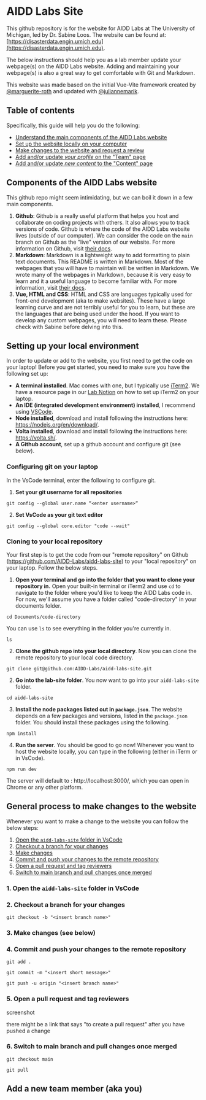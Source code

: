 # AIDD Labs Site
This github repository is for the website for AIDD Labs at The University of Michigan, led by Dr. Sabine Loos. The website can be found at: 
[https://disasterdata.engin.umich.edu](https://disasterdata.engin.umich.edu).

The below instructions should help you as a lab member update your webpage(s) on the AIDD Labs website. Adding and maintaining your webpage(s) is also a great way to get comfortable with Git and Markdown.

This website was made based on the initial Vue-Vite framework created by [@marguerite-roth](https://github.com/margueriteroth) and updated with [@juliannemarik](https://github.com/juliannemarik).

## Table of contents
Specifically, this guide will help you do the following:
- [Understand the main components of the AIDD Labs website](#components-of-the-AIDD-Labs-website)
- [Set up the website locally on your computer](#setting-up-your-local-environment)
- [Make changes to the website and request a review](#general-process-to-make-changes-to-the-website)
- [Add and/or update *your profile* on the "Team" page](#insert)
- [Add and/or update *new content* to the "Content" page](#insert)
<!-- - [Add and/or update a *new project* to the "Projects" page](#insert) -->

## Components of the AIDD Labs website
This github repo might seem intimidating, but we can boil it down in a few main components.

1. **Github**: Github is a really useful platform that helps you host and collaborate on coding projects with others. It also allows you to track versions of code. Github is where the code of the AIDD Labs website lives (outside of our computer). We can consider the code on the `main` branch on Github as the "live" version of our website. For more information on Github, visit [their docs](https://docs.github.com/en/get-started/quickstart/hello-world).
2. **Markdown**: Markdown is a lightweight way to add formatting to plain text documents. This README is written in Markdown. Most of the webpages that you will have to maintain will be written in Markdown. We wrote many of the webpages in Markdown, because it is very easy to learn and it a useful  language to become familiar with. For more information, visit [their docs](https://www.markdownguide.org/getting-started/).
3. **Vue, HTML and CSS**: HTML and CSS are languages typically used for front-end development (aka to make websites). These have a large learning curve and are not terribly useful for you to learn, but these are the languages that are being used under the hood. If you want to develop any custom webpages, you will need to learn these. Please check with Sabine before delving into this.

## Setting up your local environment
In order to update or add to the website, you first need to get the code on your laptop! Before you get started, you need to make sure you have the following set up:
* **A terminal installed**. Mac comes with one, but I typically use [iTerm2](https://iterm2.com/). We have a resource page in our [Lab Notion](https://www.notion.so/aidd-labs/Setting-up-your-terminal-for-macs-16fc5c4406fe4b328b407f9a2802fe77?pvs=4) on how to set up iTerm2 on your laptop.
* **An IDE (integrated development environment) installed**, I recommend using [VSCode](https://code.visualstudio.com/).
* **Node installed**, download and install following the instructions here: https://nodejs.org/en/download/.
* **Volta installed**, download and install following the instructions here: https://volta.sh/.  
* **A Github account**,  set up a github account and configure git (see below).

### Configuring git on your laptop
In the VsCode terminal, enter the following to configure git.

1. **Set your git username for all repositories** 
```
git config --global user.name “<enter username>“
```

2. **Set VsCode as your git text editor** 
```
git config --global core.editor "code --wait"
```
### Cloning to your local repository
Your first step is to get the code from our "remote repository" on Github (https://github.com/AIDD-Labs/aidd-labs-site) to your "local repository" on your laptop. Follow the below steps.

1. **Open your terminal and go into the folder that you want to clone your repository in.** Open your built-in terminal or iTerm2 and  use `cd` to navigate to the folder where you'd like to keep the AIDD Labs code in. For now, we'll assume you have a folder called "code-directory" in your documents folder. 

```
cd Documents/code-directory
```

You can use `ls` to see everything in the folder you're currently in.

```
ls
```

2. **Clone the github repo into your local directory**. Now you can clone the remote repository to your local code directory. 

```
git clone git@github.com:AIDD-Labs/aidd-labs-site.git
```

2. **Go into the lab-site folder**. You now want to go into your `aidd-labs-site` folder.
```
cd aidd-labs-site
```

3. **Install the node packages listed out in `package.json`**. The website depends on a few packages and versions, listed in the `package.json` folder. You should install these packages using the following.
```
npm install
```

4. **Run the server**. You should be good to go now! Whenever you want to host the website locally, you can type in the following (either in iTerm or in VsCode).
```
npm run dev
```
The server will default to : http://localhost:3000/, which you can open in Chrome or any other platform.

## General process to make changes to the website
Whenever you want to make a change to the website you can follow the below steps:
1. [Open the `aidd-labs-site` folder in VsCode]()
2. [Checkout a branch for your changes]()
3. [Make changes]()
4. [Commit and push your changes to the remote repository]()
5. [Open a pull request and tag reviewers]()
6. [Switch to main branch and pull changes once merged]()

### 1. Open the `aidd-labs-site` folder in VsCode
### 2. Checkout a branch for your changes
```
git checkout -b "<insert branch name>"
```
### 3. Make changes (see below)
### 4. Commit and push your changes to the remote repository
```
git add .
```

```
git commit -m "<insert short message>"
```

```
git push -u origin "<insert branch name>"
```
### 5. Open a pull request and tag reviewers
screenshot

there might be a link that says "to create a pull request" after you have pushed a change
### 6. Switch to main branch and pull changes once merged
```
git checkout main
```

```
git pull
```

## Add a new team member (aka you)